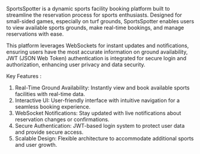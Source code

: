 SportsSpotter is a dynamic sports facility booking platform built to streamline the reservation process for sports enthusiasts. Designed for small-sided games, especially on turf grounds, SportsSpotter enables users to view available sports grounds, make real-time bookings, and manage reservations with ease. 

This platform leverages WebSockets for instant updates and notifications, ensuring users have the most accurate information on ground availability, JWT (JSON Web Token) authentication is integrated for secure login and authorization, enhancing user privacy and data security.

Key Features :
1. Real-Time Ground Availability: Instantly view and book available sports facilities with real-time data.
2. Interactive UI: User-friendly interface with intuitive navigation for a seamless booking experience.
3. WebSocket Notifications: Stay updated with live notifications about reservation changes or confirmations.
4. Secure Authentication: JWT-based login system to protect user data and provide secure access.
5. Scalable Design: Flexible architecture to accommodate additional sports and user growth.

